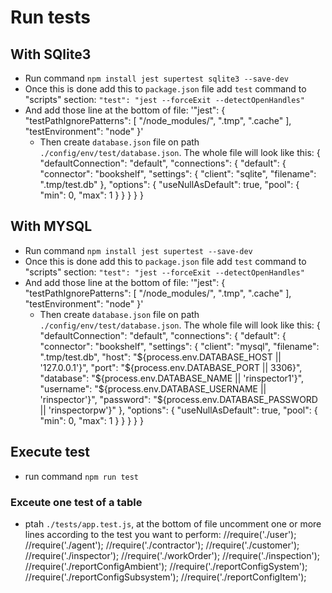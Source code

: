 # Run tests
## With SQlite3
- Run command `npm install jest supertest sqlite3 --save-dev`
- Once this is done add this to `package.json` file add `test` command to "scripts" section:
`"test": "jest --forceExit --detectOpenHandles"`
- And add those line at the bottom of file:
  '"jest": {
    "testPathIgnorePatterns": [
      "/node_modules/",
      ".tmp",
      ".cache"
    ],
    "testEnvironment": "node"
  }'
  - Then create `database.json` file on path `./config/env/test/database.json`. The whole file will look like this:
  {
  "defaultConnection": "default",
  "connections": {
    "default": {
      "connector": "bookshelf",
      "settings": {
        "client": "sqlite",
        "filename": ".tmp/test.db"
      },
      "options": {
        "useNullAsDefault": true,
        "pool": {
          "min": 0,
          "max": 1
        }
      }
    }
  }
}
## With MYSQL
- Run command `npm install jest supertest --save-dev`
- Once this is done add this to `package.json` file add `test` command to "scripts" section:
`"test": "jest --forceExit --detectOpenHandles"`
- And add those line at the bottom of file:
  '"jest": {
    "testPathIgnorePatterns": [
      "/node_modules/",
      ".tmp",
      ".cache"
    ],
    "testEnvironment": "node"
  }'
  - Then create `database.json` file on path `./config/env/test/database.json`. The whole file will look like this:
  {
  "defaultConnection": "default",
  "connections": {
    "default": {
      "connector": "bookshelf",
      "settings": {
        "client": "mysql",
        "filename": ".tmp/test.db",
        "host": "${process.env.DATABASE_HOST || '127.0.0.1'}",
        "port": "${process.env.DATABASE_PORT || 3306}",
        "database": "${process.env.DATABASE_NAME || 'rinspector1'}",
        "username": "${process.env.DATABASE_USERNAME || 'rinspector'}",
        "password": "${process.env.DATABASE_PASSWORD || 'rinspectorpw'}"
      },
      "options": {
        "useNullAsDefault": true,
        "pool": {
          "min": 0,
          "max": 1
        }
      }
    }
  }
}
## Execute test
- run command `npm run test`
### Exceute one test of a table
- ptah `./tests/app.test.js`, at the bottom of file uncomment one or more lines according to the test you want to perform:
//require('./user');
//require('./agent');
//require('./contractor');
//require('./customer');
//require('./inspector'); 
//require('./workOrder');
//require('./inspection'); 
//require('./reportConfigAmbient'); 
//require('./reportConfigSystem');
//require('./reportConfigSubsystem');
//require('./reportConfigItem');
